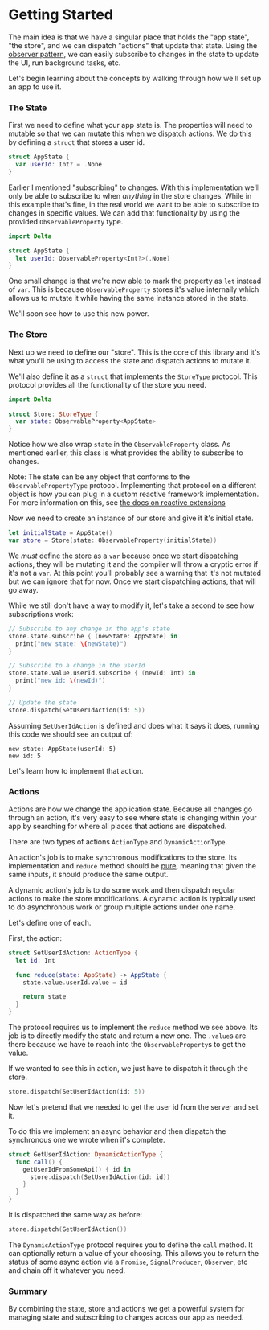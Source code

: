 # Getting Started

The main idea is that we have a singular place that holds the "app state", "the
store", and we can dispatch "actions" that update that state. Using the
[observer pattern], we can easily subscribe to changes in the state to update
the UI, run background tasks, etc.

Let's begin learning about the concepts by walking through how we'll set up an
app to use it.

[observer pattern]: https://en.wikipedia.org/wiki/Observer_pattern

### The State

First we need to define what your app state is. The properties will need to
mutable so that we can mutate this when we dispatch actions. We do this by
defining a `struct` that stores a user id.

```swift
struct AppState {
  var userId: Int? = .None
}
```

Earlier I mentioned "subscribing" to changes. With this implementation we'll
only be able to subscribe to when _anything_ in the store changes. While in this
example that's fine, in the real world we want to be able to subscribe to
changes in specific values. We can add that functionality by using the
provided `ObservableProperty` type.

```swift
import Delta

struct AppState {
  let userId: ObservableProperty<Int?>(.None)
}
```

One small change is that we're now able to mark the property as `let` instead of
`var`. This is because `ObservableProperty` stores it's value internally which
allows us to mutate it while having the same instance stored in the state.

We'll soon see how to use this new power.

### The Store

Next up we need to define our "store". This is the core of this library
and it's what you'll be using to access the state and dispatch actions to mutate
it.

We'll also define it as a `struct` that implements the `StoreType` protocol.
This protocol provides all the functionality of the store you need.

```swift
import Delta

struct Store: StoreType {
  var state: ObservableProperty<AppState>
}
```

Notice how we also wrap `state` in the `ObservableProperty` class. As mentioned
earlier, this class is what provides the ability to subscribe to changes.

Note: The state can be any object that conforms to the `ObservablePropertyType`
protocol. Implementing that protocol on a different object is how you can plug
in a custom reactive framework implementation. For more information on this, see [the docs on
reactive extensions](./reactive-extensions.md)

Now we need to create an instance of our store and give it it's initial
state.

```swift
let initialState = AppState()
var store = Store(state: ObservableProperty(initialState))
```

We _must_ define the store as a `var` because once we start dispatching actions,
they will be mutating it and the compiler will throw a cryptic error if it's not
a `var`.  At this point you'll probably see a warning that it's not mutated but
we can ignore that for now. Once we start dispatching actions, that will go
away.

While we still don't have a way to modify it, let's take a second to see how
subscriptions work:

```swift
// Subscribe to any change in the app's state
store.state.subscribe { (newState: AppState) in
  print("new state: \(newState)")
}

// Subscribe to a change in the userId
store.state.value.userId.subscribe { (newId: Int) in
  print("new id: \(newId)")
}

// Update the state
store.dispatch(SetUserIdAction(id: 5))
```

Assuming `SetUserIdAction` is defined and does what it says it does, running
this code we should see an output of:

```
new state: AppState(userId: 5)
new id: 5
```

Let's learn how to implement that action.

### Actions

Actions are how we change the application state. Because all changes go through
an action, it's very easy to see where state is changing within your
app by searching for where all places that actions are dispatched.

There are two types of actions `ActionType` and `DynamicActionType`. 

An action's job is to make synchronous modifications to the store. Its
implementation and `reduce` method should be [pure][pure function], meaning that
given the same inputs, it should produce the same output.

[pure function]: https://en.wikipedia.org/wiki/Pure_function

A dynamic action's job is to do some work and then dispatch regular actions to
make the store modifications. A dynamic action is typically used to do
asynchronous work or group multiple actions under one name.

Let's define one of each.

First, the action:

```swift
struct SetUserIdAction: ActionType {
  let id: Int

  func reduce(state: AppState) -> AppState {
    state.value.userId.value = id

    return state
  }
}
```

The protocol requires us to implement the `reduce` method we see above. Its job
is to directly modify the state and return a new one. The `.value`s are there
because we have to reach into the `ObservableProperty`s to get the value.

If we wanted to see this in action, we just have to dispatch it through the
store.

```swift
store.dispatch(SetUserIdAction(id: 5))
```

Now let's pretend that we needed to get the user id from the server and set it.

To do this we implement an async behavior and then dispatch the synchronous one we
wrote when it's complete.

```swift
struct GetUserIdAction: DynamicActionType {
  func call() {
    getUserIdFromSomeApi() { id in
      store.dispatch(SetUserIdAction(id: id))
    }
  }
}
```

It is dispatched the same way as before:

```swift
store.dispatch(GetUserIdAction())
```

The `DynamicActionType` protocol requires you to define the `call` method. It can
optionally return a value of your choosing. This allows you to return the status
of some async action via a `Promise`, `SignalProducer`, `Observer`, etc and
chain off it whatever you need.

### Summary

By combining the state, store and actions we get a powerful system for managing
state and subscribing to changes across our app as needed.
